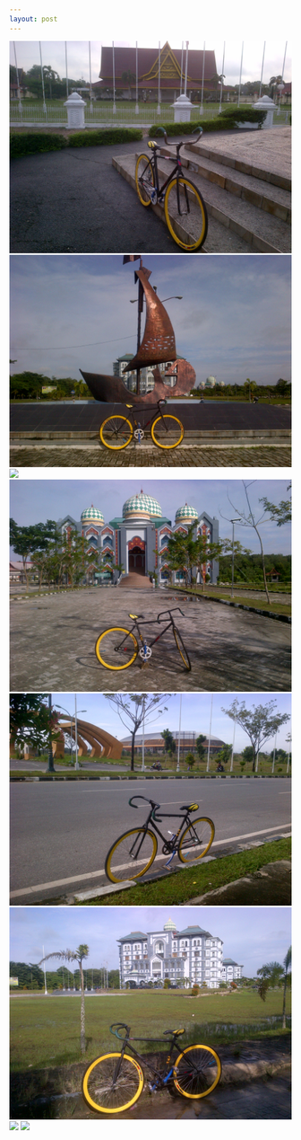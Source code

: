 ```yaml
---
layout: post
---
```

<img src="/images/1.jpg" class="fit image">
<img src="/images/2 (2).jpg" class="fit image">
<img src="/images/3 (3).jpg" class="fit image">
<img src="/images/4.jpg" class="fit image">
<img src="/images/5.jpg" class="fit image">
<img src="/images/6.jpg" class="fit image">
<img src="/images/7.jpg" class="fit image">
<img src="/images/8.jpg" class="fit image">
